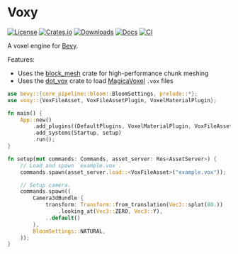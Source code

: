 # Voxy

[![License](https://img.shields.io/badge/license-MIT%2FApache-blue.svg)](https://github.com/matthunz/voxy)
[![Crates.io](https://img.shields.io/crates/v/voxy.svg)](https://crates.io/crates/voxy)
[![Downloads](https://img.shields.io/crates/d/voxy.svg)](https://crates.io/crates/voxy)
[![Docs](https://docs.rs/voxy/badge.svg)](https://docs.rs/voxy/latest/voxy/)
[![CI](https://github.com/matthunz/voxy/workflows/CI/badge.svg)](https://github.com/matthunz/voxy/actions)

A voxel engine for [Bevy](https://github.com/bevyengine/bevy).

Features:
 - Uses the [block_mesh](https://docs.rs/block-mesh/latest/block_mesh/) crate for high-performance chunk meshing
 - Uses the [dot_vox](https://github.com/dust-engine/dot_vox) crate to load [MagicaVoxel](https://ephtracy.github.io/) `.vox` files

```rs
use bevy::{core_pipeline::bloom::BloomSettings, prelude::*};
use voxy::{VoxFileAsset, VoxFileAssetPlugin, VoxelMaterialPlugin};

fn main() {
    App::new()
        .add_plugins((DefaultPlugins, VoxelMaterialPlugin, VoxFileAssetPlugin))
        .add_systems(Startup, setup)
        .run();
}

fn setup(mut commands: Commands, asset_server: Res<AssetServer>) {
    // Load and spawn `example.vox`.
    commands.spawn(asset_server.load::<VoxFileAsset>("example.vox"));

    // Setup camera.
    commands.spawn((
        Camera3dBundle {
            transform: Transform::from_translation(Vec3::splat(80.))
                .looking_at(Vec3::ZERO, Vec3::Y),
            ..default()
        },
        BloomSettings::NATURAL,
    ));
}
```
